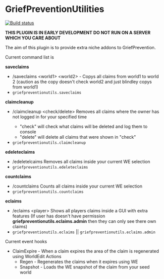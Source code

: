 # GriefPreventionUtilities

[![Build status](https://ci.appveyor.com/api/projects/status/x5bfx8vjj7dx08og?svg=true)](https://ci.appveyor.com/project/112madgamer/griefpreventionextras)

**THIS PLUGIN IS IN EARLY DEVELOPMENT DO NOT RUN ON A SERVER WHICH YOU CARE ABOUT**


The aim of this plugin is to provide extra niche addons to GriefPrevention. 

Current command list is

**saveclaims**
* /saveclaims \<world1> \<world2> - Copys all claims from world1 to world 2 (caution as the copy doesn't check world2 and just blindley copys from world1)
* ``griefpreventionutils.saveclaims``

**claimcleanup**
* /claimcleanup <time> <check/delete> Removes all claims where the owner has not logged in for your specified time 
    * "check" will check what claims will be deleted and log them to console
    * "delete" will delete all claims that were shown in "check"
* ``griefpreventionutils.claimcleanup``

**edeleteclaims**
* /edeletelcaims Removes all claims inside your current WE selection
* ``griefpreventionutils.edeleteclaims``

**countclaims**
* /countclaims Counts all claims inside your current WE selection
* ``griefpreventionutils.countclaims``

**eclaims**
* /eclaims \<player> Shows all players claims inside a GUI with extra features (If user has doesn't have permission **griefpreventionutils.eclaims.admin** 
then they can only see there own claims)
* ``griefpreventionutils.eclaims``  || ``griefpreventionutils.eclaims.admin``

Current event hooks

* ClaimExpire - When a claim expires the area of the claim is regenerated using WorldEdit 
    Actions
    * Regen - Regenerates the claims when it expires using WE
    * Snapshot - Loads the WE snapshot of the claim from your seed world






